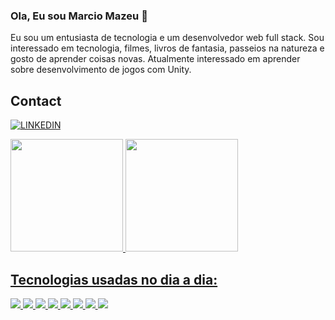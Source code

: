 ### Ola, Eu sou Marcio Mazeu 👋
Eu sou um entusiasta de tecnologia e um desenvolvedor web full stack. Sou interessado em tecnologia, filmes, livros de fantasia, passeios na natureza e gosto de aprender coisas novas. Atualmente interessado em aprender sobre desenvolvimento de jogos com Unity.


## Contact
[![LINKEDIN](https://img.shields.io/badge/LinkedIn-0077B5?style=for-the-badge&logo=linkedin&logoColor=white)](https://www.linkedin.com/in/marcio-mazeu-87a51719/?locale=fr_FR)


<div>
<a href="https://github.com/marciomazeu">
<img loading="lazy" height="180em" src="https://github-readme-stats.vercel.app/api/top-langs/?username=marciomazeu&layout=compact&langs_count=7&theme=dracula"/>
<img loading="lazy" height="180em" src="https://github-readme-stats.vercel.app/api?username=marciomazeu&show_icons=true&theme=dracula&include_all_commits=true&count_private=true"/>
</div>

## Tecnologias usadas no dia a dia:
![](https://img.shields.io/badge/HTML5-E34F26?style=for-the-badge&logo=html5&logoColor=white)
![](https://img.shields.io/badge/CSS3-1572B6?style=for-the-badge&logo=css3&logoColor=white)
![](https://img.shields.io/badge/C%23-239120?style=for-the-badge&logo=c-sharp&logoColor=white)
![](https://img.shields.io/badge/.NET-5C2D91?style=for-the-badge&logo=&logoColor=white)
![](https://img.shields.io/badge/JavaScript-F7DF1E?style=for-the-badge&logo=javascript&logoColor=black)
![](https://img.shields.io/badge/Microsoft_SQL_Server-CC2927?style=for-the-badge&logo=microsoft-sql-server&logoColor=white)
![](https://img.shields.io/badge/Bootstrap-563D7C?style=for-the-badge&logo=bootstrap&logoColor=white)
![](https://img.shields.io/badge/React-20232A?style=for-the-badge&logo=react&logoColor=61DAFB)
